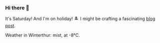 ### Hi there :wave:

It's Saturday! And I'm on holiday! :desert_island: I might be crafting a fascinating [blog post](https://benjaminwuethrich.dev).

Weather in Winterthur: mist, at -8°C.
